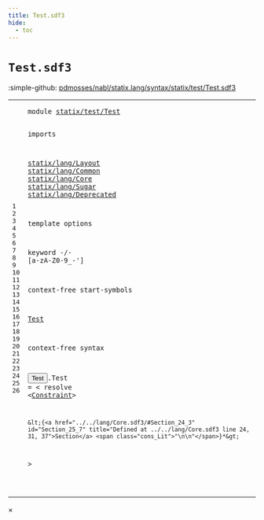 ```yaml
---
title: Test.sdf3
hide:
  - toc
---
```


# `Test.sdf3`

:simple-github: [pdmosses/nabl/statix.lang/syntax/statix/test/Test.sdf3]

[pdmosses/nabl/statix.lang/syntax/statix/test/Test.sdf3]: https://github.com/pdmosses/nabl/blob/master/statix.lang/syntax/statix/test/Test.sdf3 "The source file on GitHub"

<div class="sdf3"><table class="highlighttable"><tbody><tr><td class="linenos"><div class="linenodiv"><pre><span></span>1
2
3
4
5
6
7
8
9
10
11
12
13
14
15
16
17
18
19
20
21
22
23
24
25
26
</pre></div></td>
<td class="code"><pre><code><span class="keyword">module</span> <a href="../../../StatixLang.sdf3/#statix/test/Test_12_3" id="statix/test/Test_1_8" title="Referenced at ../../../StatixLang.sdf3 line 12">statix/test/Test</a>

<span class="keyword">imports</span>

  <a href="../../lang/Layout.sdf3/#statix/lang/Layout_1_8" id="statix/lang/Layout_5_3" title="Defined at ../../lang/Layout.sdf3 line 1">statix/lang/Layout</a>
  <a href="../../lang/Common.sdf3/#statix/lang/Common_1_8" id="statix/lang/Common_6_3" title="Defined at ../../lang/Common.sdf3 line 1">statix/lang/Common</a>
  <a href="../../lang/Core.sdf3/#statix/lang/Core_1_8" id="statix/lang/Core_7_3" title="Defined at ../../lang/Core.sdf3 line 1">statix/lang/Core</a>
  <a href="../../lang/Sugar.sdf3/#statix/lang/Sugar_1_8" id="statix/lang/Sugar_8_3" title="Defined at ../../lang/Sugar.sdf3 line 1">statix/lang/Sugar</a>
  <a href="../../lang/Deprecated.sdf3/#statix/lang/Deprecated_1_8" id="statix/lang/Deprecated_9_3" title="Defined at ../../lang/Deprecated.sdf3 line 1">statix/lang/Deprecated</a>
 
<span class="keyword">template options</span>

  <span class="keyword">keyword</span> -/- [<span class="cons_Regular">a</span>-<span class="cons_Regular">z</span><span class="cons_Regular">A</span>-<span class="cons_Regular">Z</span><span class="cons_Regular">0</span>-<span class="cons_Regular">9</span>\_\-\']

<span class="keyword">context-free start-symbols</span>
  
  <a href="#Test_21_3" id="Test_17_3" title="Defined at line 21">Test</a>

<span class="keyword">context-free syntax</span>

  <button class="modal-open" id="Test_21_3" title="Multi-file references" data-urls="#Test_17_3 line 17; ../../../StatixLang.sdf3/#Test_29_11 line 29">Test</button>.<span class="cons_Constructor"><span id="Test_21_8" title="Not referenced">Test</span></span> = &lt;
    <span class="cons_String">resolve</span>
      &lt;<a href="../../lang/Sugar.sdf3/#Constraint_94_3" id="Constraint_23_8" title="Defined at ../../lang/Sugar.sdf3 line 94">Constraint</a>&gt;

    &lt;{<a href="../../lang/Core.sdf3/#Section_24_3" id="Section_25_7" title="Defined at ../../lang/Core.sdf3 line 24, 31, 37">Section</a> <span class="cons_Lit">"\n\n"</span>}*&gt;
  &gt;

</code></pre></td></tr></tbody></table></div>

<div id="modal">
  <div id="modal-content">
    <span id="modal-close">&times;</span>
    <h2 id="modal-h2"></h2>
    <p  id="modal-p"></p>
    <ul id="modal-ul"></ul>
  </div>
</div>
